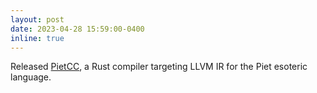 ```yaml
---
layout: post
date: 2023-04-28 15:59:00-0400
inline: true
---
```


Released [PietCC](https://github.com/pwang00/pietcc), a Rust compiler targeting LLVM IR for the Piet esoteric language.